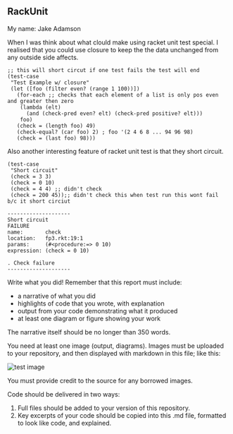 ## RackUnit
My name: Jake Adamson

When I was think about what clould make using racket unit test special. I realised that you could use closure to keep the the data unchanged from any outside side affects.
```racket
;; this will short circut if one test fails the test will end
(test-case
 "Test Example w/ closure"
 (let ([foo (filter even? (range 1 100))])
   (for-each ;; checks that each element of a list is only pos even and greater then zero
    (lambda (elt)
      (and (check-pred even? elt) (check-pred positive? elt)))
    foo)
   (check = (length foo) 49)
   (check-equal? (car foo) 2) ; foo '(2 4 6 8 ... 94 96 98)
   (check = (last foo) 98)))
```
Also another interesting feature of racket unit test is that they short circuit.
```racket
(test-case
 "Short circuit"
 (check = 3 3)
 (check = 0 10)
 (check = 4 4) ;; didn't check
 (check = 200 45));; didn't check this when test run this wont fail b/c it short circiut
```

```racket
--------------------
Short circuit
FAILURE
name:       check
location:   fp3.rkt:19:1
params:     (#<procedure:=> 0 10)
expression: (check = 0 10)

. Check failure
--------------------
```
Write what you did!
Remember that this report must include:

* a narrative of what you did
* highlights of code that you wrote, with explanation
* output from your code demonstrating what it produced
* at least one diagram or figure showing your work

The narrative itself should be no longer than 350 words. 

You need at least one image (output, diagrams). Images must be uploaded to your repository, and then displayed with markdown in this file; like this:

![test image](/testimage.png?raw=true "test image")

You must provide credit to the source for any borrowed images.

Code should be delivered in two ways:

1. Full files should be added to your version of this repository.
1. Key excerpts of your code should be copied into this .md file, formatted to look like code, and explained.

<!-- Links -->
[FP1]: https://github.com/oplS17projects/FP1
[schedule]: https://github.com/oplS17projects/FP-Schedule
[markdown]: https://help.github.com/articles/markdown-basics/
[forking]: https://guides.github.com/activities/forking/
[ref-clone]: http://gitref.org/creating/#clone
[ref-commit]: http://gitref.org/basic/#commit
[ref-push]: http://gitref.org/remotes/#push
[pull-request]: https://help.github.com/articles/creating-a-pull-request
